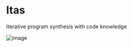 # Itas
Iterative program synthesis with code knowledge


![image](https://github.com/user-attachments/assets/994c0cf2-b56c-42a2-b341-23a9a8f2eaef)
